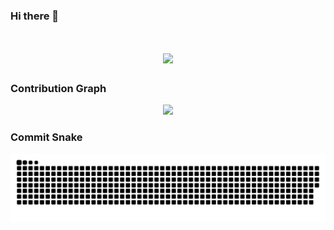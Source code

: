 ### Hi there 👋

<h1 align="center">
  <a>
    <img src="https://readme-typing-svg.herokuapp.com?size=25&center=true&lines=console.log(%22Hello+World%22);think+twice%2Ccode+once">
  </a>
</h1>

### Contribution Graph

<div align="center">
    <img src="https://activity-graph.herokuapp.com/graph?username=KeyToLove&theme=xcode" />
</div>

### Commit Snake

<div align="center">
    <img src="./contribution-snake/github-contribution-grid-snake.svg" />
</div>
